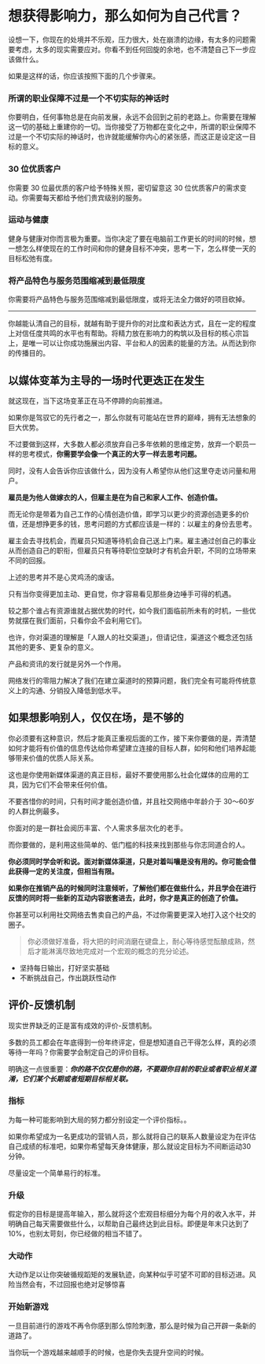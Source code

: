 # 想获得影响力，那么如何为自己代言？

设想一下，你现在的处境并不乐观，压力很大，处在崩溃的边缘，有太多的问题需要考虑，太多的现实需要应对。你看不到任何回旋的余地，也不清楚自己下一步应该做什么。

如果是这样的话，你应该按照下面的几个步骤来。

### 所谓的职业保障不过是一个不切实际的神话时

你要明白，任何事物总是在向前发展，永远不会回到之前的老路上。你需要在理解这一切的基础上重建你的一切。当你接受了万物都在变化之中，所谓的职业保障不过是一个不切实际的神话时，也许就能缓解你内心的紧张感，而这正是设定这一目标的意义。

### 30 位优质客户

你需要 30 位最优质的客户给予特殊关照，密切留意这 30 位优质客户的需求变动。你需要每天都给予他们贵宾级别的服务。

### 运动与健康

健身与健康对你而言极为重要。当你决定了要在电脑前工作更长的时间的时候，想一想怎么样使现在的工作时间和你的健身目标不冲突，思考一下，怎么样使一天的目标松弛有度。

### 将产品特色与服务范围缩减到最低限度

你需要将产品特色与服务范围缩减到最低限度，或将无法全力做好的项目砍掉。

***

你越能认清自己的目标，就越有助于提升你的对比度和表达方式，且在一定的程度上对信任度共鸣的水平也有帮助。将精力放在影响力的构筑以及目标的核心宗旨上，是唯一可以让你成功施展出内容、平台和人的因素的能量的方法。从而达到你的传播目的。

## 以媒体变革为主导的一场时代更迭正在发生

就这现在，当下这场变革正在马不停蹄的向前推进。

如果你是驾驭它的先行者之一，那么你就有可能站在世界的巅峰，拥有无法想象的巨大优势。

不过要做到这样，大多数人都必须放弃自己多年依赖的思维定势，放弃一个职员一样的思考模式，**你需要学会像一个真正的大亨一样去思考问题。**

同时，没有人会告诉你应该做什么，因为没有人希望你从他们这里夺走访问量和用户。

**雇员是为他人做嫁衣的人，但雇主是在为自己和家人工作、创造价值。**

而无论你是带着为自己工作的心情创造价值，即学习以更少的资源创造更多的价值，还是想挣更多的钱，思考问题的方式都应该是一样的：以雇主的身份去思考。

雇主会去寻找机会，而雇员只知道等待机会自己送上门来。雇主通过创自己的事业从而创造自己的职衔，但雇员只有等待职位空缺时才有机会升职，不同的立场带来不同的回报。

上述的思考并不是心灵鸡汤的废话。

只有当你变得更加主动、更自觉，你才容易看见那些身边唾手可得的机遇。

较之那个谁占有资源谁就占据优势的时代，如今我们面临前所未有的时机，一些优势就摆在我们面前，只看你会不会利用它们。

也许，你对渠道的理解是「人跟人的社交渠道」，但请记住，渠道这个概念还包括其他的更多、更复杂的意义。

产品和资讯的发行就是另外一个作用。

网络发行的零阻力解决了我们在建立渠道时的预算问题，我们完全有可能将传统意义上的沟通、分销投入降低到低水平。

## 如果想影响别人，仅仅在场，是不够的

你必须要有这种意识，然后才能真正重视后面的工作，接下来你要做的是，弄清楚如何才能将有价值的信息传达给你希望建立连接的目标人群，如何和他们培养起能够带来价值的优质人际关系。

这也是你使用新媒体渠道的真正目标，最好不要使用那么社会化媒体的应用的工具，因为它们不会带来任何价值。

不要吝惜你的时间，只有时间才能创造价值，并且社交网络中年龄介于 30～60岁的人群比例最多。

你面对的是一群社会阅历丰富、个人需求多层次化的老手。

而你要做的，是利用这些简单的、低门槛的科技来找到那些与你志同道合的人。

**你必须同时学会听和说。面对新媒体渠道，只是对着叫嚷是没有用的。你可能会借此获得一定的关注度，但相当有限。**

**如果你在推销产品的时候同时注意倾听，了解他们都在做些什么，并且学会在进行反馈的同时将一些新的互动内容嵌套进去，此时，你才是真正的创造了价值。**

你甚至可以利用社交网络去售卖自己的产品，不过你需要更深入地打入这个社交的圈子。

> 你必须做好准备，将大把的时间消磨在键盘上，耐心等待感觉酝酿成熟，然后才能淋漓尽致地完成对一个宏观的概念的充分论述。

- 坚持每日输出，打好坚实基础
- 不断挑战自己，作出跳跃性动作

## 评价-反馈机制

现实世界缺乏的正是富有成效的评价-反馈机制。

多数的员工都会在年底得到一份年终评定，但是想知道自己干得怎么样，真的必须等待一年吗？你需要学会制定自己的评价目标。

明确这一点很重要：***你的路不仅仅是你的路，不要跟你目前的职业或者职业相关混淆，它们某个长期或者短期目标相关联。***

### 指标

为每一种可能影响到大局的努力都分别设定一个评价指标。。

如果你希望成为一名更成功的营销人员，那么就将自己的联系人数量设定为在评估自己成绩的标准吧，如果你希望每天身体健康，那么就设定目标为不间断运动30 分钟。

尽量设定一个简单易行的标准。

### 升级

假定你的目标是提高年输入，那么就将这个宏观目标细分为每个月的收入水平，并明确自己每天需要做些什么，以帮助自己最终达到此目标。即便是年末只达到了10%，也别太苛刻，你已经做的相当不错了。

### 大动作

大动作足以让你突破循规蹈矩的发展轨迹，向某种似乎可望不可即的目标迈进。风险当然会有，不过回报也绝对足够惊喜

### 开始新游戏

一旦目前进行的游戏不再令你感到那么惊险刺激，那么是时候为自己开辟一条新的道路了。

当你玩一个游戏越来越顺手的时候，也是你失去提升空间的时候。

